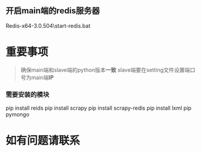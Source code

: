 ## 开启main端的redis服务器
Redis-x64-3.0.504\start-redis.bat
# 重要事项
> 确保main端和slave端的python版本**一致**
> slave端要在setting文件设置端口号为main端**IP**
### 需要安装的模块
pip install reids
pip install scrapy
pip install scrapy-redis
pip install lxml
pip pymongo
# 如有问题请联系
